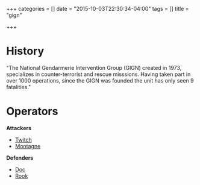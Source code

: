 +++
categories = []
date = "2015-10-03T22:30:34-04:00"
tags = []
title = "gign"

+++

# History

"The National Gendarmerie Intervention Group (GIGN) created in 1973, specializes in counter-terrorist and rescue misssions. Having taken part in over 1000 operations, since the GIGN was founded the unit has only seen 9 fatalities."

# Operators

**Attackers**

- [Twitch]()
- [Montagne]()

**Defenders**

- [Doc]()
- [Rook]()
